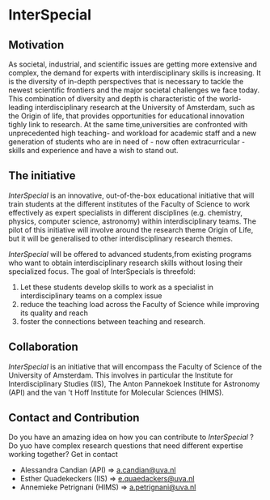 # InterSpecial

## Motivation
As societal, industrial, and scientific issues are getting more extensive and complex, the demand for experts with interdisciplinary skills is increasing.
It is the diversity of in-depth perspectives that is necessary to tackle the newest scientific frontiers and the major societal
challenges we face today. This combination of diversity and depth is characteristic of the world-leading interdisciplinary research at the University of Amsterdam, such as the Origin of life, that provides opportunities for educational innovation tighly link to research.
At the same time,universities are confronted with unprecedented high teaching- and workload for academic staff and a new generation of students who are in need of - now often extracurricular - skills and experience and have a wish to stand out.

## The initiative
_InterSpecial_ is an innovative, out-of-the-box educational initiative that will train students at the different institutes of the Faculty of Science to work effectively as expert specialists in different disciplines (e.g. chemistry, physics, computer science, astronomy) within interdisciplinary teams. The pilot of this initiative will involve around the research theme Origin of Life, but it will be generalised to other interdisciplinary research themes.

_InterSpecial_ will be offered to advanced students,from existing programs who want to obtain interdisciplinary research
skills without losing their specialized focus. The goal of InterSpecials is threefold:
1. Let these students develop skills to work as a specialist in interdisciplinary teams on a complex issue 
2. reduce the teaching load across the Faculty of Science while improving its quality and reach
3. foster the connections between teaching and research.

## Collaboration
_InterSpecial_ is an initiative that will encompass the Faculty of Science of the University of Amsterdam. This involves in particular the Institute for Interdisciplinary Studies (IIS), The Anton Pannekoek Institute for Astronomy (API) and the van 't Hoff Institute for Molecular Sciences (HIMS).

## Contact and Contribution
Do you have an amazing idea on how you can contribute to _InterSpecial_ ? Do yuo have complex research questions that need different expertise working together? Get in contact

- Alessandra Candian (API) => a.candian@uva.nl
- Esther Quadekeckers (IIS) => e.quaedackers@uva.nl
- Annemieke Petrignani (HIMS) => a.petrignani@uva.nl





